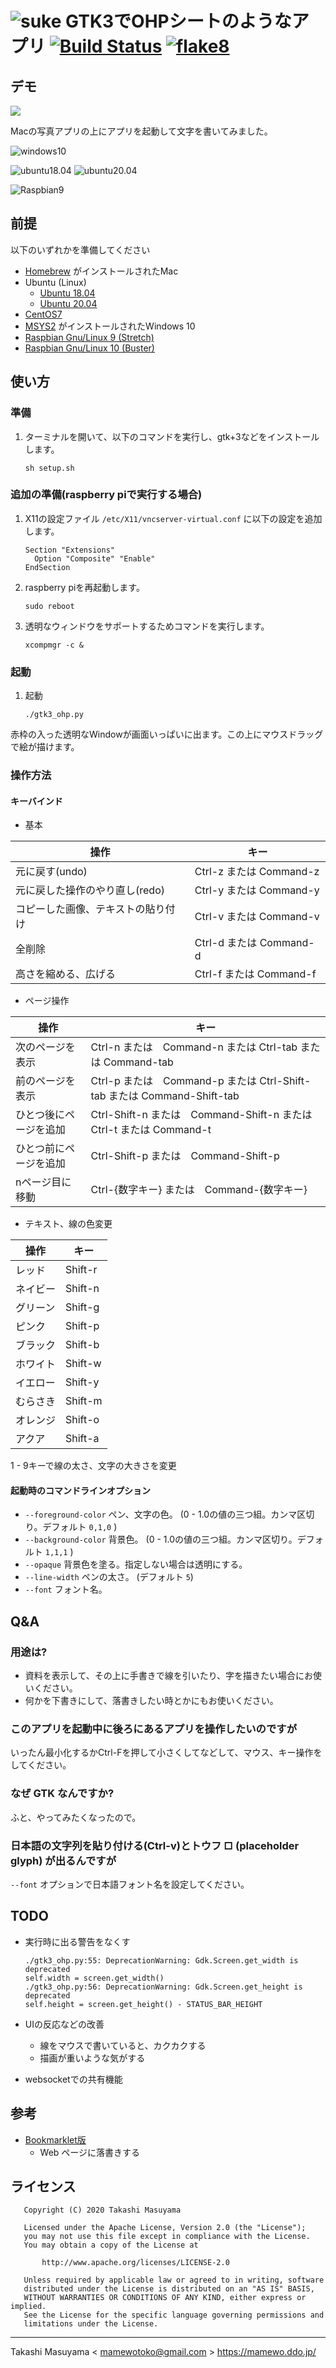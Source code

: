 ![suke](icon/suke_icon.png) GTK3でOHPシートのようなアプリ [![Build Status](https://travis-ci.org/mamewotoko/pygtk_ohp_app.svg?branch=master)](https://travis-ci.org/mamewotoko/pygtk_ohp_app) [![flake8](https://github.com/mamewotoko/pygtk_ohp_app/workflows/Python%20package/badge.svg)](https://github.com/mamewotoko/pygtk_ohp_app/actions)
=========================

## デモ

[![](http://img.youtube.com/vi/iN-biqblD2g/0.jpg)](http://www.youtube.com/watch?v=iN-biqblD2g "家にいよう")

Macの写真アプリの上にアプリを起動して文字を書いてみました。

![windows10](image/windows10.png)

![ubuntu18.04](image/ubuntu1804.png) ![ubuntu20.04](image/ubuntu2004.png)

![Raspbian9](image/raspberrypi.png)

## 前提
以下のいずれかを準備してください

* [Homebrew](https://brew.sh/index_ja) がインストールされたMac
* Ubuntu (Linux)
  * [Ubuntu 18.04](https://www.ubuntulinux.jp/News/ubuntu1804)
  * [Ubuntu 20.04](https://releases.ubuntu.com/20.04/)
* [CentOS7](https://wiki.centos.org/Download)
* [MSYS2](https://www.msys2.org/) がインストールされたWindows 10
* [Raspbian Gnu/Linux 9 (Stretch)](http://downloads.raspberrypi.org/raspbian/images/)
* [Raspbian Gnu/Linux 10 (Buster)](http://downloads.raspberrypi.org/raspbian/images/)

## 使い方
### 準備
1. ターミナルを開いて、以下のコマンドを実行し、gtk+3などをインストールします。

    ```
    sh setup.sh
    ```

### 追加の準備(raspberry piで実行する場合)

1. X11の設定ファイル `/etc/X11/vncserver-virtual.conf` に以下の設定を追加します。

    ```
    Section "Extensions"
      Option "Composite" "Enable"
    EndSection
    ```

2. raspberry piを再起動します。

    ```
    sudo reboot
    ```

3. 透明なウィンドウをサポートするためコマンドを実行します。

    ```
    xcompmgr -c &
    ```

### 起動

1. 起動

    ```
    ./gtk3_ohp.py
    ```

赤枠の入った透明なWindowが画面いっぱいに出ます。この上にマウスドラッグで絵が描けます。

### 操作方法

#### キーバインド

* 基本

操作|キー
---------------|----------
元に戻す(undo)|Ctrl-z または Command-z
元に戻した操作のやり直し(redo)|Ctrl-y または Command-y
コピーした画像、テキストの貼り付け|Ctrl-v または Command-v
全削除|Ctrl-d または Command-d
高さを縮める、広げる|Ctrl-f または Command-f

* ページ操作

操作|キー
---------------|----------
次のページを表示|Ctrl-n または　Command-n または Ctrl-tab または Command-tab
前のページを表示|Ctrl-p または　Command-p または Ctrl-Shift-tab または Command-Shift-tab
ひとつ後にページを追加|Ctrl-Shift-n または　Command-Shift-n または Ctrl-t または Command-t
ひとつ前にページを追加|Ctrl-Shift-p または　Command-Shift-p
nページ目に移動|Ctrl-{数字キー} または　Command-{数字キー}

* テキスト、線の色変更

操作|キー
---------------|----------
レッド|Shift-r
ネイビー|Shift-n
グリーン|Shift-g
ピンク|Shift-p
ブラック|Shift-b
ホワイト|Shift-w
イエロー|Shift-y
むらさき|Shift-m
オレンジ|Shift-o
アクア|Shift-a

1 - 9キーで線の太さ、文字の大きさを変更

#### 起動時のコマンドラインオプション

* `--foreground-color` ペン、文字の色。 (0 - 1.0の値の三つ組。カンマ区切り。デフォルト `0,1,0` )
* `--background-color` 背景色。 (0 - 1.0の値の三つ組。カンマ区切り。デフォルト `1,1,1` )
* `--opaque` 背景色を塗る。指定しない場合は透明にする。
* `--line-width` ペンの太さ。 (デフォルト `5`)
* `--font` フォント名。

## Q&A
### 用途は?

* 資料を表示して、その上に手書きで線を引いたり、字を描きたい場合にお使いください。
* 何かを下書きにして、落書きしたい時とかにもお使いください。

### このアプリを起動中に後ろにあるアプリを操作したいのですが

いったん最小化するかCtrl-Fを押して小さくしてなどして、マウス、キー操作をしてください。

### なぜ GTK なんですか?

ふと、やってみたくなったので。

### 日本語の文字列を貼り付ける(Ctrl-v)とトウフ □ (placeholder glyph) が出るんですが

`--font` オプションで日本語フォント名を設定してください。

## TODO

* 実行時に出る警告をなくす

    ```
    ./gtk3_ohp.py:55: DeprecationWarning: Gdk.Screen.get_width is deprecated
    self.width = screen.get_width()
    ./gtk3_ohp.py:56: DeprecationWarning: Gdk.Screen.get_height is deprecated
    self.height = screen.get_height() - STATUS_BAR_HEIGHT
    ```

* UIの反応などの改善
  * 線をマウスで書いていると、カクカクする
  * 描画が重いような気がする

* websocketでの共有機能

## 参考

* [Bookmarklet版](https://mamewo.ddo.jp/bookmarklet_ohp.html)
  * Web ページに落書きする

## ライセンス

```
   Copyright (C) 2020 Takashi Masuyama

   Licensed under the Apache License, Version 2.0 (the "License");
   you may not use this file except in compliance with the License.
   You may obtain a copy of the License at

       http://www.apache.org/licenses/LICENSE-2.0

   Unless required by applicable law or agreed to in writing, software
   distributed under the License is distributed on an "AS IS" BASIS,
   WITHOUT WARRANTIES OR CONDITIONS OF ANY KIND, either express or implied.
   See the License for the specific language governing permissions and
   limitations under the License.
```

----
Takashi Masuyama < mamewotoko@gmail.com >
https://mamewo.ddo.jp/
